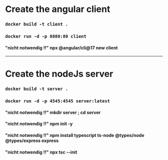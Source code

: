 # Create the angular client

### `docker build -t client .`

### `docker run -d -p 8080:80 client`

#### "nicht notwendig !!" npx @angular/cli@17 new client

---

# Create the nodeJs server

### `docker build -t server .`

### `docker run -d -p 4545:4545 server:latest`

#### "nicht notwendig !!" mkdir server ; cd server

#### "nicht notwendig !!" npm init -y

#### "nicht notwendig !!" npm install typescript ts-node @types/node @types/express express

#### "nicht notwendig !!" npx tsc --init
